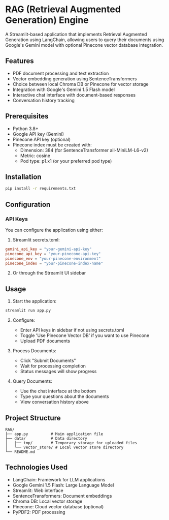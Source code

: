 # RAG (Retrieval Augmented Generation) Engine

A Streamlit-based application that implements Retrieval Augmented Generation using LangChain, allowing users to query their documents using Google's Gemini model with optional Pinecone vector database integration.

## Features

- PDF document processing and text extraction
- Vector embedding generation using SentenceTransformers
- Choice between local Chroma DB or Pinecone for vector storage
- Integration with Google's Gemini 1.5 Flash model
- Interactive chat interface with document-based responses
- Conversation history tracking

## Prerequisites

- Python 3.8+
- Google API key (Gemini)
- Pinecone API key (optional)
- Pinecone index must be created with:
  - Dimension: 384 (for SentenceTransformer all-MiniLM-L6-v2)
  - Metric: cosine
  - Pod type: p1.x1 (or your preferred pod type)

## Installation

```bash
pip install -r requirements.txt
```

## Configuration

### API Keys
You can configure the application using either:
1. Streamlit secrets.toml:
```toml
gemini_api_key = "your-gemini-api-key"
pinecone_api_key = "your-pinecone-api-key"
pinecone_env = "your-pinecone-environment"
pinecone_index = "your-pinecone-index-name"
```

2. Or through the Streamlit UI sidebar

## Usage

1. Start the application:
```bash
streamlit run app.py
```

2. Configure:
   - Enter API keys in sidebar if not using secrets.toml
   - Toggle 'Use Pinecone Vector DB' if you want to use Pinecone
   - Upload PDF documents

3. Process Documents:
   - Click "Submit Documents"
   - Wait for processing completion
   - Status messages will show progress

4. Query Documents:
   - Use the chat interface at the bottom
   - Type your questions about the documents
   - View conversation history above

## Project Structure

```
RAG/
├── app.py          # Main application file
├── data/           # Data directory
│   ├── tmp/        # Temporary storage for uploaded files
│   └── vector_store/ # Local vector store directory
└── README.md
```

## Technologies Used

- LangChain: Framework for LLM applications
- Google Gemini 1.5 Flash: Large Language Model
- Streamlit: Web interface
- SentenceTransformers: Document embeddings
- Chroma DB: Local vector storage
- Pinecone: Cloud vector database (optional)
- PyPDF2: PDF processing